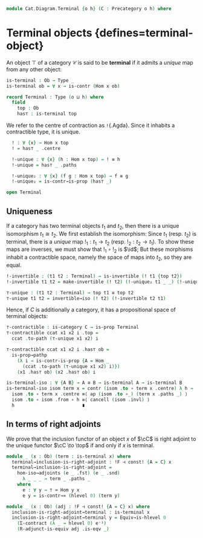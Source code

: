 <!--
```agda
open import Cat.Instances.Shape.Terminal
open import Cat.Functor.Adjoint.Hom
open import Cat.Functor.Adjoint
open import Cat.Prelude
```
-->

```agda
module Cat.Diagram.Terminal {o h} (C : Precategory o h) where
```

<!--
```agda
open import Cat.Reasoning C
```
-->

# Terminal objects {defines=terminal-object}

An object $\top$ of a category $\mathcal{C}$ is said to be **terminal**
if it admits a _unique_ map from any other object:

```agda
is-terminal : Ob → Type _
is-terminal ob = ∀ x → is-contr (Hom x ob)

record Terminal : Type (o ⊔ h) where
  field
    top : Ob
    has⊤ : is-terminal top
```

We refer to the centre of contraction as `!`{.Agda}. Since it inhabits a
contractible type, it is unique.

```agda
  ! : ∀ {x} → Hom x top
  ! = has⊤ _ .centre

  !-unique : ∀ {x} (h : Hom x top) → ! ≡ h
  !-unique = has⊤ _ .paths

  !-unique₂ : ∀ {x} (f g : Hom x top) → f ≡ g
  !-unique₂ = is-contr→is-prop (has⊤ _)

open Terminal
```

## Uniqueness

If a category has two terminal objects $t_1$ and $t_2$, then there is a
unique isomorphism $t_1 \cong t_2$. We first establish the isomorphism:
Since $t_1$ (resp. $t_2$) is terminal, there is a _unique_ map $!_1 : t_1 \to
t_2$ (resp. $!_2 : t_2 \to t_1$). To show these maps are inverses, we
must show that $!_1 \circ !_2$ is $\id$; But these morphisms
inhabit a contractible space, namely the space of maps into $t_2$, so
they are equal.

```agda
!-invertible : (t1 t2 : Terminal) → is-invertible (! t1 {top t2})
!-invertible t1 t2 = make-invertible (! t2) (!-unique₂ t1 _ _) (!-unique₂ t2 _ _)

⊤-unique : (t1 t2 : Terminal) → top t1 ≅ top t2
⊤-unique t1 t2 = invertible→iso (! t2) (!-invertible t2 t1)
```

Hence, if $C$ is additionally a category, it has a propositional space of
terminal objects:

```agda
⊤-contractible : is-category C → is-prop Terminal
⊤-contractible ccat x1 x2 i .top =
  ccat .to-path (⊤-unique x1 x2) i

⊤-contractible ccat x1 x2 i .has⊤ ob =
  is-prop→pathp
    (λ i → is-contr-is-prop {A = Hom _
      (ccat .to-path (⊤-unique x1 x2) i)})
    (x1 .has⊤ ob) (x2 .has⊤ ob) i

is-terminal-iso : ∀ {A B} → A ≅ B → is-terminal A → is-terminal B
is-terminal-iso isom term x = contr (isom .to ∘ term x .centre) λ h →
  isom .to ∘ term x .centre ≡⟨ ap (isom .to ∘_) (term x .paths _) ⟩
  isom .to ∘ isom .from ∘ h ≡⟨ cancell (isom .invl) ⟩
  h                         ∎
```

## In terms of right adjoints

We prove that the inclusion functor of an object $x$ of $\cC$ is right adjoint
to the unique functor $\cC \to \top$ if and only if $x$ is terminal.

```agda
module _ (x : Ob) (term : is-terminal x) where
  terminal→inclusion-is-right-adjoint : !F ⊣ const! {A = C} x
  terminal→inclusion-is-right-adjoint =
    hom-iso→adjoints (e _ .fst) (e _ .snd)
      λ _ _ _ → term _ .paths _
    where
      e : ∀ y → ⊤ ≃ Hom y x
      e y = is-contr→≃ (hlevel 0) (term y)

module _ (x : Ob) (adj : !F ⊣ const! {A = C} x) where
  inclusion-is-right-adjoint→terminal : is-terminal x
  inclusion-is-right-adjoint→terminal y = Equiv→is-hlevel 0
    (Σ-contract (λ _ → hlevel 0) e⁻¹)
    (R-adjunct-is-equiv adj .is-eqv _)
```
